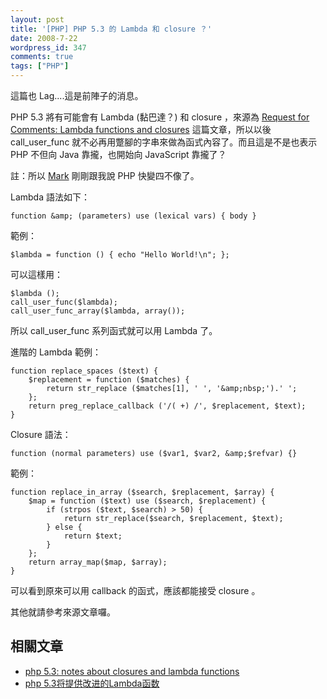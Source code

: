```yaml
---
layout: post
title: '[PHP] PHP 5.3 的 Lambda 和 closure ？'
date: 2008-7-22
wordpress_id: 347
comments: true
tags: ["PHP"]
---
```


這篇也 Lag....這是前陣子的消息。

PHP 5.3 將有可能會有 Lambda (黏巴達？) 和 closure ，來源為 [Request for Comments: Lambda functions and closures](http://wiki.php.net/rfc/closures) 這篇文章，所以以後 call_user_func 就不必再用蹩腳的字串來做為函式內容了。而且這是不是也表示 PHP 不但向 Java 靠攏，也開始向 JavaScript 靠攏了？

註：所以 [Mark](http://blog.markplace.net/) 剛剛跟我說 PHP 快變四不像了。

<!--more-->

Lambda 語法如下：

```
function &amp; (parameters) use (lexical vars) { body }

```

範例：

```
$lambda = function () { echo "Hello World!\n"; };

```

可以這樣用：

```
$lambda ();
call_user_func($lambda);
call_user_func_array($lambda, array());

```

所以 call_user_func 系列函式就可以用 Lambda 了。

進階的 Lambda 範例：

```
function replace_spaces ($text) {
    $replacement = function ($matches) {
        return str_replace ($matches[1], ' ', '&amp;nbsp;').' ';
    };
    return preg_replace_callback ('/( +) /', $replacement, $text);
}

```

Closure 語法：

```
function (normal parameters) use ($var1, $var2, &amp;$refvar) {}

```

範例：

```
function replace_in_array ($search, $replacement, $array) {
    $map = function ($text) use ($search, $replacement) {
        if (strpos ($text, $search) > 50) {
            return str_replace($search, $replacement, $text);
        } else {
            return $text;
        }
    };
    return array_map($map, $array);
}

```

可以看到原來可以用 callback 的函式，應該都能接受 closure 。

其他就請參考來源文章囉。

## 相關文章

* [php 5.3: notes about closures and lambda functions](http://dev.iordanov.net/archives/9)
* [php 5.3将提供改进的Lambda函数](http://www.ooso.net/index.php/archives/463)

